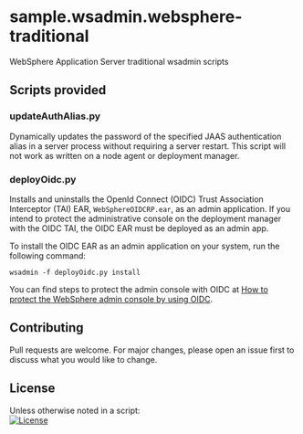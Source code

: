 # sample.wsadmin.websphere-traditional
WebSphere Application Server traditional wsadmin scripts

## Scripts provided
### updateAuthAlias.py
Dynamically updates the password of the specified JAAS authentication alias in a server process without requiring a server restart.  This script will not work as written on a node agent or deployment manager.

### deployOidc.py
Installs and uninstalls the OpenId Connect (OIDC) Trust Association Interceptor (TAI) EAR, `WebSphereOIDCRP.ear`, as an admin application.
If you intend to protect the administrative console on the deployment manager with the OIDC TAI, the OIDC EAR must be deployed as an admin app. 

To install the OIDC EAR as an admin application on your system, run the following command:

```
wsadmin -f deployOidc.py install
```

You can find steps to protect the admin console with OIDC at [How to protect the WebSphere admin console by using OIDC](https://www.ibm.com/support/pages/node/7057023).

## Contributing
Pull requests are welcome. For major changes, please open an issue first to discuss what you would like to change.

## License
Unless otherwise noted in a script:<br/>
[![License](https://img.shields.io/badge/License-Apache_2.0-blue.svg)](https://www.apache.org/licenses/LICENSE-2.0)
